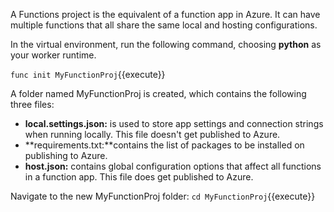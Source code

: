 A Functions project is the equivalent of a function app in Azure. It can have multiple functions that all share the same local and hosting configurations.

In the virtual environment, run the following command, choosing **python** as your worker runtime.

`func init MyFunctionProj`{{execute}}

A folder named MyFunctionProj is created, which contains the following three files:

- **local.settings.json:** is used to store app settings and connection strings when running locally. This file doesn't get published to Azure.
- **requirements.txt:**contains the list of packages to be installed on publishing to Azure.
- **host.json:**  contains global configuration options that affect all functions in a function app. This file does get published to Azure.

Navigate to the new MyFunctionProj folder:
`cd MyFunctionProj`{{execute}}

